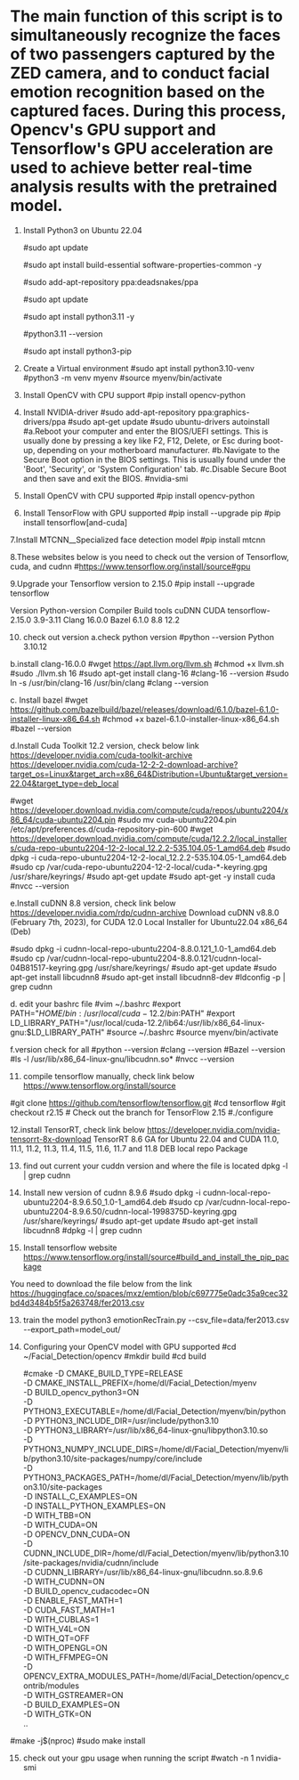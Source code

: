 # The main function of this script is to simultaneously recognize the faces of two passengers captured by the ZED camera, and to conduct facial emotion recognition based on the captured faces. During this process, Opencv's GPU support and Tensorflow's GPU acceleration are used to achieve better real-time analysis results with the pretrained model.

1. Install Python3 on Ubuntu 22.04

    #sudo apt update
   
    #sudo apt install build-essential software-properties-common -y
   
    #sudo add-apt-repository ppa:deadsnakes/ppa
   
    #sudo apt update
   
    #sudo apt install python3.11 -y
   
    #python3.11 --version
   
    #sudo apt install python3-pip

3. Create a Virtual environment
#sudo apt install python3.10-venv
#python3 -m venv myenv
#source myenv/bin/activate

4. Install OpenCV with CPU support
#pip install opencv-python

5. Install NVIDIA-driver
#sudo add-apt-repository ppa:graphics-drivers/ppa
#sudo apt-get update
#sudo ubuntu-drivers autoinstall
    #a.Reboot your computer and enter the BIOS/UEFI settings. This is usually done by pressing a key like F2, F12, 
Delete, or Esc during boot-up, depending on your motherboard manufacturer.
    #b.Navigate to the Secure Boot option in the BIOS settings. This is usually found under the 'Boot', 
    'Security', or 'System Configuration' tab.
    #c.Disable Secure Boot and then save and exit the BIOS.
#nvidia-smi

6. Install OpenCV with CPU supported
#pip install opencv-python

7. Install TensorFlow with GPU supported
#pip install --upgrade pip
#pip install tensorflow[and-cuda]

7.Install MTCNN__Specialized face detection model
#pip install mtcnn

8.These websites below is you need to check out the version of Tensorflow, cuda, and cudnn
#https://www.tensorflow.org/install/source#gpu

9.Upgrade your Tensorflow version to 2.15.0
#pip install --upgrade tensorflow

Version	                Python-version	    Compiler        Build tools	      cuDNN	     CUDA
tensorflow-2.15.0	    3.9-3.11	        Clang 16.0.0	Bazel 6.1.0	      8.8	     12.2

10. check out version
a.check python version 
#python --version
Python 3.10.12
    
b.install clang-16.0.0
#wget https://apt.llvm.org/llvm.sh
#chmod +x llvm.sh
#sudo ./llvm.sh 16
#sudo apt-get install clang-16
#clang-16 --version
#sudo ln -s /usr/bin/clang-16 /usr/bin/clang
#clang --version

c. Install bazel 
#wget https://github.com/bazelbuild/bazel/releases/download/6.1.0/bazel-6.1.0-installer-linux-x86_64.sh
#chmod +x bazel-6.1.0-installer-linux-x86_64.sh
#bazel --version

d.Install Cuda Toolkit 12.2 version, check below link
https://developer.nvidia.com/cuda-toolkit-archive
https://developer.nvidia.com/cuda-12-2-2-download-archive?target_os=Linux&target_arch=x86_64&Distribution=Ubuntu&target_version=22.04&target_type=deb_local

#wget https://developer.download.nvidia.com/compute/cuda/repos/ubuntu2204/x86_64/cuda-ubuntu2204.pin
#sudo mv cuda-ubuntu2204.pin /etc/apt/preferences.d/cuda-repository-pin-600
#wget https://developer.download.nvidia.com/compute/cuda/12.2.2/local_installers/cuda-repo-ubuntu2204-12-2-local_12.2.2-535.104.05-1_amd64.deb
#sudo dpkg -i cuda-repo-ubuntu2204-12-2-local_12.2.2-535.104.05-1_amd64.deb
#sudo cp /var/cuda-repo-ubuntu2204-12-2-local/cuda-*-keyring.gpg /usr/share/keyrings/
#sudo apt-get update
#sudo apt-get -y install cuda
#nvcc --version

e.Install cuDNN 8.8 version, check link below
https://developer.nvidia.com/rdp/cudnn-archive
Download cuDNN v8.8.0 (February 7th, 2023), for CUDA 12.0
Local Installer for Ubuntu22.04 x86_64 (Deb)

#sudo dpkg -i cudnn-local-repo-ubuntu2204-8.8.0.121_1.0-1_amd64.deb
#sudo cp /var/cudnn-local-repo-ubuntu2204-8.8.0.121/cudnn-local-04B81517-keyring.gpg /usr/share/keyrings/
#sudo apt-get update
#sudo apt-get install libcudnn8
#sudo apt-get install libcudnn8-dev
#ldconfig -p | grep cudnn

d. edit your bashrc file
#vim ~/.bashrc
#export PATH="$HOME/bin:/usr/local/cuda-12.2/bin:$PATH"
#export LD_LIBRARY_PATH="/usr/local/cuda-12.2/lib64:/usr/lib/x86_64-linux-gnu:$LD_LIBRARY_PATH"
#source ~/.bashrc
#source myenv/bin/activate

f.version check for all
#python --version
#clang --version
#Bazel --version
#ls -l /usr/lib/x86_64-linux-gnu/libcudnn.so*
#nvcc --version

11. compile tensorflow manually, check link below
https://www.tensorflow.org/install/source

#git clone https://github.com/tensorflow/tensorflow.git
#cd tensorflow
#git checkout r2.15  # Check out the branch for TensorFlow 2.15
#./configure

12.install TensorRT, check link below
https://developer.nvidia.com/nvidia-tensorrt-8x-download
TensorRT 8.6 GA for Ubuntu 22.04 and CUDA 11.0, 11.1, 11.2, 11.3, 11.4, 11.5, 11.6, 11.7 and 11.8 DEB local repo Package

13. find out current your cuddn version and where the file is located
dpkg -l | grep cudnn

14. Install new version of cudnn 8.9.6
#sudo dpkg -i cudnn-local-repo-ubuntu2204-8.9.6.50_1.0-1_amd64.deb
#sudo cp /var/cudnn-local-repo-ubuntu2204-8.9.6.50/cudnn-local-1998375D-keyring.gpg /usr/share/keyrings/
#sudo apt-get update
#sudo apt-get install libcudnn8
#dpkg -l | grep cudnn

15. Install tensorflow website
https://www.tensorflow.org/install/source#build_and_install_the_pip_package

You need to download the file below from the link
https://huggingface.co/spaces/mxz/emtion/blob/c697775e0adc35a9cec32bd4d3484b5f5a263748/fer2013.csv

13. train the model
python3 emotionRecTrain.py --csv_file=data/fer2013.csv --export_path=model_out/

14. Configuring your OpenCV model with GPU supported 
#cd ~/Facial_Detection/opencv
#mkdir build
#cd build

      #cmake -D CMAKE_BUILD_TYPE=RELEASE \
      -D CMAKE_INSTALL_PREFIX=/home/dl/Facial_Detection/myenv \
      -D BUILD_opencv_python3=ON \
      -D PYTHON3_EXECUTABLE=/home/dl/Facial_Detection/myenv/bin/python \
      -D PYTHON3_INCLUDE_DIR=/usr/include/python3.10 \
      -D PYTHON3_LIBRARY=/usr/lib/x86_64-linux-gnu/libpython3.10.so \
      -D PYTHON3_NUMPY_INCLUDE_DIRS=/home/dl/Facial_Detection/myenv/lib/python3.10/site-packages/numpy/core/include \
      -D PYTHON3_PACKAGES_PATH=/home/dl/Facial_Detection/myenv/lib/python3.10/site-packages \
      -D INSTALL_C_EXAMPLES=ON \
      -D INSTALL_PYTHON_EXAMPLES=ON \
      -D WITH_TBB=ON \
      -D WITH_CUDA=ON \
      -D OPENCV_DNN_CUDA=ON \
      -D CUDNN_INCLUDE_DIR=/home/dl/Facial_Detection/myenv/lib/python3.10/site-packages/nvidia/cudnn/include \
      -D CUDNN_LIBRARY=/usr/lib/x86_64-linux-gnu/libcudnn.so.8.9.6 \
      -D WITH_CUDNN=ON \
      -D BUILD_opencv_cudacodec=ON \
      -D ENABLE_FAST_MATH=1 \
      -D CUDA_FAST_MATH=1 \
      -D WITH_CUBLAS=1 \
      -D WITH_V4L=ON \
      -D WITH_QT=OFF \
      -D WITH_OPENGL=ON \
      -D WITH_FFMPEG=ON \
      -D OPENCV_EXTRA_MODULES_PATH=/home/dl/Facial_Detection/opencv_contrib/modules \
      -D WITH_GSTREAMER=ON \
      -D BUILD_EXAMPLES=ON \
      -D WITH_GTK=ON \
      ..

#make -j$(nproc)
#sudo make install 

15. check out your gpu usage when running the script
#watch -n 1 nvidia-smi

